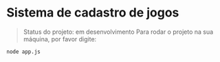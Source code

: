 <h1>Sistema de cadastro de jogos </h1>

> Status do projeto: em desenvolvimento
Para rodar o projeto na sua máquina, por favor digite:

```
node app.js
```
